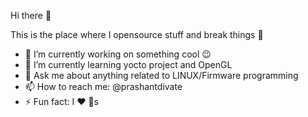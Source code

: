 Hi there 👋

This is the place where I opensource stuff and break things 🤣
* 🔭 I’m currently working on something cool 😉 
* 🌱 I’m currently learning yocto project and OpenGL
* 💬 Ask me about anything related to LINUX/Firmware programming
* 📫 How to reach me: @prashantdivate
* ⚡ Fun fact: I ❤️ 🐶s
